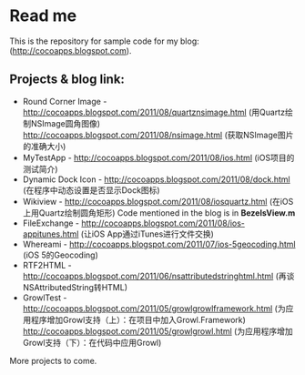 Read me
=======

This is the repository for sample code for my blog: (http://cocoapps.blogspot.com).


Projects & blog link:
---------------------

* Round Corner Image - http://cocoapps.blogspot.com/2011/08/quartznsimage.html (用Quartz绘制NSImage圆角图像) http://cocoapps.blogspot.com/2011/08/nsimage.html (获取NSImage图片的准确大小)
* MyTestApp - http://cocoapps.blogspot.com/2011/08/ios.html (iOS项目的测试简介)
* Dynamic Dock Icon - http://cocoapps.blogspot.com/2011/08/dock.html (在程序中动态设置是否显示Dock图标)
* Wikiview - http://cocoapps.blogspot.com/2011/08/iosquartz.html (在iOS上用Quartz绘制圆角矩形)
  Code mentioned in the blog is in **BezelsView.m**
* FileExchange - http://cocoapps.blogspot.com/2011/08/ios-appitunes.html (让iOS App通过iTunes进行文件交换)
* Whereami - http://cocoapps.blogspot.com/2011/07/ios-5geocoding.html (iOS 5的Geocoding)
* RTF2HTML - http://cocoapps.blogspot.com/2011/06/nsattributedstringhtml.html (再谈NSAttributedString转HTML)
* GrowlTest - http://cocoapps.blogspot.com/2011/05/growlgrowlframework.html (为应用程序增加Growl支持（上）：在项目中加入Growl.Framework)
  http://cocoapps.blogspot.com/2011/05/growlgrowl.html (为应用程序增加Growl支持（下）：在代码中应用Growl)


More projects to come.
